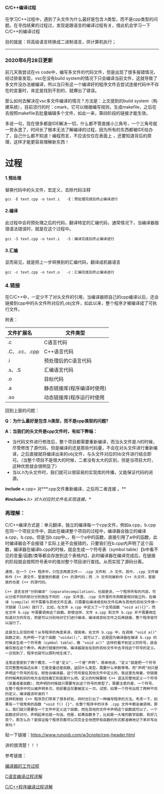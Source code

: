 #### C/C++编译过程

在学习C++过程中，遇到了头文件为什么最好是包含.h类型，而不是cpp类型的问题。在寻找结果的过程过，发现是跟语言的编译过程有关，借此机会学习一下C/C++的编译过程

目的就是：将高级语言转换成二进制语言，供计算机执行；

------

### 2020年6月28日更新

前几天我尝试在vs code中，编写多文件的代码文件，但是出现了很多报错情况，经过排查发现，vsc在没有build system的情况下只会编译当前文件，这就导致了多文件没办法被编译，所以当只有这一个编译好的程序文件去尝试连接代码中不存在的变量时，肯定是找到不到的，就爆出了错误。

那么如何去解决在vsc多文件编译的情况？方法是：上文提到的build system（构建系统），目前流行的时：cmark，它可以根据编写规则，生成makefile，之后在去按照makefile去批量编辑多个文件，如此一来，第四阶段的链接才能生效。

多说一句，现在很多都是IDE解决一切，什么都不管直接小三角号，一个三角号就一劳永逸了，时间长了根本无法了解编译的过程，因为所有的东西都被IDE给办了，自己什么都不知道！编程而言，不应该仅仅在表面上 ，还要知道背后的原理，这样才能更容易理解新东西！



# 过程

#### 1.预处理

替换代码中的头文件，宏定义，去除代码注释

```cpp
gcc -E text.cpp -o text.i   -E：预处理完成后终止编译进行
```

#### 2.编译

此过程中会将预处理之后的代码，翻译特定的汇编代码，通常情况下，当编译器报错语法错误时，就是在这个过程中。

```
gcc -S text.cpp -o text.i   -S：编译完成后终止编译进行
```

#### 3.汇编

显而易见，就是把上一步转换到的汇编代码，翻译成机器语言

```
gcc -c text.cpp -o text.o   -c：汇编完成后终止编译进行
```

### 4.链接

在C/C++中，一定少不了对头文件的引用，当编译器把自己的cpp编译以后，还会链接到cpp中的头文件所对应的,obj文件，如此以来，整个程序才被编译成了可执行文件。

附表：

| 文件扩展名    | 文件类型                   |
| :------------ | -------------------------- |
| .c            | C语言代码                  |
| .C、.cc、.cpp | C++语言代码                |
| .i            | 预处理后的C语言代码        |
| .s、.S        | 汇编语言代码               |
| .o            | 目标代码                   |
| .a            | 静态链接库(程序编译时使用) |
| .so           | 动态链接库(程序运行时使用  |



回到上面的问题：

**Q：为什么最好是包含.h类型，而不是cpp类型的问题?**

**A：当我们的头文件是cpp文件时，有如下弊端：**

- 当代码文件进行修改后，整个项目都需要重新编译，而当头文件是.h的时候，尽管修改了源代码，但是编译的还是那些代码量，不会在对头文件进行重新编译，之后直接就将编译出来的obj文件，与头文件对应的lib文件进行结合即可。（当整个项目不是很大的时候，二者没有太大的区别，但是当项目大时，这种优势就会很明显了）
- 当以.h为头文件时，我们就可以很容易的实现库的传播，又能保证代码的闭源。



**include <**.cpp>   对\*\*\*.cpp文件重新编译，之后将二者连接 。**

**#include<***.h>   对.h对应的文件名实现连接。**



### 再理解：

C/C++编译方式是：单元翻译，独立的编译每一个cpp文件，例如a.cpp，b.cpp在同一个项目文件中，因此在编译整个项目的过程中，编译器会独立的编译a.cpp，b.cpp。但是当b.cpp中，，有一个a中的函数，直接引用了a中的函数，此时编译器会不会报错？实际上是不会报错的，只要我们在b.cpp内声明了这个函数，编译器在编译b.cpp的时候，就会生成一个符号表（symbol table）【b中看不见的变量/函数/类等都会存放到这个表格内】，此时编译器在编译完成后，在链接的阶段就会按照符号表中的值对整个项目进行查找。从而实现了源码分离。

```
通常，在一个 C++ 程序中，只包含两类文件—— .cpp 文件和 .h 文件。其中，.cpp 文件被称作 C++ 源文件，里面放的都是 C++ 的源代码；而 .h 文件则被称作 C++ 头文件，里面放的也是 C++ 的源代码。

C++ 语言支持"分别编译"（separatecompilation）。也就是说，一个程序所有的内容，可以分成不同的部分分别放在不同的 .cpp 文件里。.cpp 文件里的东西都是相对独立的，在编译（compile）时不需要与其他文件互通，只需要在编译成目标文件后再与其他的目标文件做一次链接（link）就行了。比如，在文件 a.cpp 中定义了一个全局函数 "void a(){}"，而在文件 b.cpp 中需要调用这个函数。即使这样，文件 a.cpp 和文件 b.cpp 并不需要相互知道对方的存在，而是可以分别地对它们进行编译，编译成目标文件之后再链接，整个程序就可以运行了。

这是怎么实现的呢？从写程序的角度来讲，很简单。在文件 b.cpp 中，在调用 "void a()" 函数之前，先声明一下这个函数 "voida();"，就可以了。这是因为编译器在编译 b.cpp 的时候会生成一个符号表（symbol table），像 "void a()" 这样的看不到定义的符号，就会被存放在这个表中。再进行链接的时候，编译器就会在别的目标文件中去寻找这个符号的定义。一旦找到了，程序也就可以顺利地生成了。

注意这里提到了两个概念，一个是"定义"，一个是"声明"。简单地说，"定义"就是把一个符号完完整整地描述出来：它是变量还是函数，返回什么类型，需要什么参数等等。而"声明"则只是声明这个符号的存在，即告诉编译器，这个符号是在其他文件中定义的，我这里先用着，你链接的时候再到别的地方去找找看它到底是什么吧。定义的时候要按 C++ 语法完整地定义一个符号（变量或者函数），而声明的时候就只需要写出这个符号的原型了。需要注意的是，一个符号，在整个程序中可以被声明多次，但却要且仅要被定义一次。试想，如果一个符号出现了两种不同的定义，编译器该听谁的？
这种机制给 C++ 程序员们带来了很多好处，同时也引出了一种编写程序的方法。考虑一下，如果有一个很常用的函数 "void f() {}"，在整个程序中的许多 .cpp 文件中都会被调用，那么，我们就只需要在一个文件中定义这个函数，而在其他的文件中声明这个函数就可以了。一个函数还好对付，声明起来也就一句话。但是，如果函数多了，比如是一大堆的数学函数，有好几百个，那怎么办？能保证每个程序员都可以完完全全地把所有函数的形式都准确地记下来并写出来吗？
```

贴一下链接：https://www.runoob.com/w3cnote/cpp-header.html

讲的很清楚！！！

参考链接：

[编译器的工作过程](http://www.ruanyifeng.com/blog/2014/11/compiler.html)

[C语言编译过程详解](https://www.cnblogs.com/CarpenterLee/p/5994681.html)

[C/C++程序编译过程详解](https://www.cnblogs.com/mickole/articles/3659112.html)